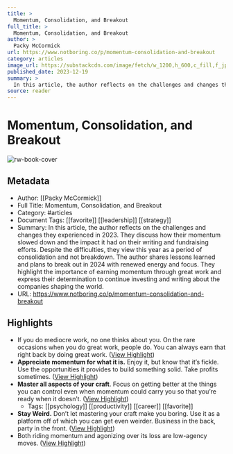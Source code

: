 ```yaml
---
title: >
  Momentum, Consolidation, and Breakout
full_title: >
  Momentum, Consolidation, and Breakout
author: >
  Packy McCormick
url: https://www.notboring.co/p/momentum-consolidation-and-breakout
category: articles
image_url: https://substackcdn.com/image/fetch/w_1200,h_600,c_fill,f_jpg,q_auto:good,fl_progressive:steep,g_auto/https%3A%2F%2Fsubstack-post-media.s3.amazonaws.com%2Fpublic%2Fimages%2F80b47d0f-f774-42f4-ab81-f550fcb6d79e_1200x600.png
published_date: 2023-12-19
summary: >
  In this article, the author reflects on the challenges and changes they experienced in 2023. They discuss how their momentum slowed down and the impact it had on their writing and fundraising efforts. Despite the difficulties, they view this year as a period of consolidation and not breakdown. The author shares lessons learned and plans to break out in 2024 with renewed energy and focus. They highlight the importance of earning momentum through great work and express their determination to continue investing and writing about the companies shaping the world.
source: reader
---
```

# Momentum, Consolidation, and Breakout

![rw-book-cover](https://substackcdn.com/image/fetch/w_1200,h_600,c_fill,f_jpg,q_auto:good,fl_progressive:steep,g_auto/https%3A%2F%2Fsubstack-post-media.s3.amazonaws.com%2Fpublic%2Fimages%2F80b47d0f-f774-42f4-ab81-f550fcb6d79e_1200x600.png)

## Metadata
- Author: [[Packy McCormick]]
- Full Title: Momentum, Consolidation, and Breakout
- Category: #articles
- Document Tags: [[favorite]] [[leadership]] [[strategy]] 
- Summary: In this article, the author reflects on the challenges and changes they experienced in 2023. They discuss how their momentum slowed down and the impact it had on their writing and fundraising efforts. Despite the difficulties, they view this year as a period of consolidation and not breakdown. The author shares lessons learned and plans to break out in 2024 with renewed energy and focus. They highlight the importance of earning momentum through great work and express their determination to continue investing and writing about the companies shaping the world.
- URL: https://www.notboring.co/p/momentum-consolidation-and-breakout

## Highlights
- If you do mediocre work, no one thinks about you. On the rare occasions when you do great work, people do. You can always earn that right back by doing great work. ([View Highlight](https://read.readwise.io/read/01hse9fa5ray74z4x6bkep8ep5))
- **Appreciate momentum for what it is.** Enjoy it, but know that it’s fickle. Use the opportunities it provides to build something solid. Take profits sometimes. ([View Highlight](https://read.readwise.io/read/01hse9qfj85z5jrqzc63pgddfp))
- **Master all aspects of your craft**. Focus on getting better at the things you can control even when momentum could carry you so that you’re ready when it doesn’t. ([View Highlight](https://read.readwise.io/read/01hse9qpee5yy4h0t54ffzz3ht))
    - Tags: [[psychology]] [[productivity]] [[career]] [[favorite]] 
- **Stay Weird.** Don’t let mastering your craft make you boring. Use it as a platform off of which you can get even weirder. Business in the back, party in the front. ([View Highlight](https://read.readwise.io/read/01hse9qwjpnpfrytg8ztp70brj))
- Both riding momentum and agonizing over its loss are low-agency moves. ([View Highlight](https://read.readwise.io/read/01hse9rbq00yj7p4mkh7hb58zr))


